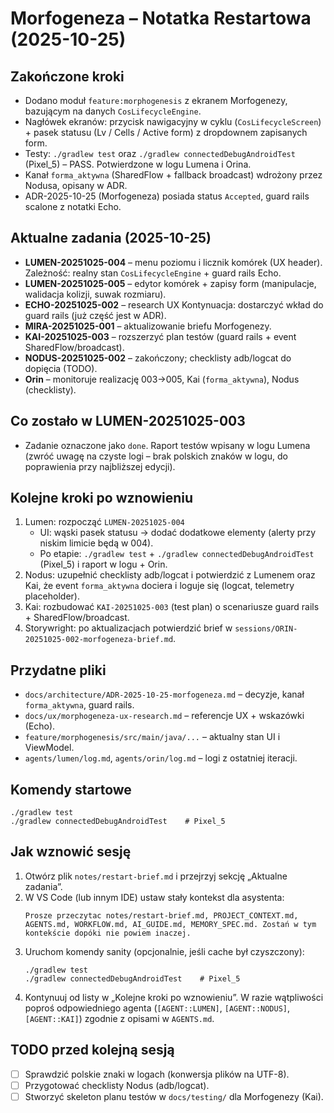 # Morfogeneza – Notatka Restartowa (2025-10-25)

## Zakończone kroki
- Dodano moduł `feature:morphogenesis` z ekranem Morfogenezy, bazującym na danych `CosLifecycleEngine`.
- Nagłówek ekranów: przycisk nawigacyjny w cyklu (`CosLifecycleScreen`) + pasek statusu (Lv / Cells / Active form) z dropdownem zapisanych form.
- Testy: `./gradlew test` oraz `./gradlew connectedDebugAndroidTest` (Pixel_5) – PASS. Potwierdzone w logu Lumena i Orina.
- Kanał `forma_aktywna` (SharedFlow + fallback broadcast) wdrożony przez Nodusa, opisany w ADR.
- ADR-2025-10-25 (Morfogeneza) posiada status `Accepted`, guard rails scalone z notatki Echo.

## Aktualne zadania (2025-10-25)
- **LUMEN-20251025-004** – menu poziomu i licznik komórek (UX header). Zależność: realny stan `CosLifecycleEngine` + guard rails Echo.
- **LUMEN-20251025-005** – edytor komórek + zapisy form (manipulacje, walidacja kolizji, suwak rozmiaru).
- **ECHO-20251025-002** – research UX Kontynuacja: dostarczyć wkład do guard rails (już część jest w ADR).
- **MIRA-20251025-001** – aktualizowanie briefu Morfogenezy.
- **KAI-20251025-003** – rozszerzyć plan testów (guard rails + event SharedFlow/broadcast).
- **NODUS-20251025-002** – zakończony; checklisty adb/logcat do dopięcia (TODO).
- **Orin** – monitoruje realizację 003→005, Kai (`forma_aktywna`), Nodus (checklisty).

## Co zostało w LUMEN-20251025-003
- Zadanie oznaczone jako `done`. Raport testów wpisany w logu Lumena (zwróć uwagę na czyste logi – brak polskich znaków w logu, do poprawienia przy najbliższej edycji).

## Kolejne kroki po wznowieniu
1. Lumen: rozpocząć `LUMEN-20251025-004`
   - UI: wąski pasek statusu -> dodać dodatkowe elementy (alerty przy niskim limicie będą w 004).
   - Po etapie: `./gradlew test` + `./gradlew connectedDebugAndroidTest` (Pixel_5) i raport w logu + Orin.
2. Nodus: uzupełnić checklisty adb/logcat i potwierdzić z Lumenem oraz Kai, że event `forma_aktywna` dociera i loguje się (logcat, telemetry placeholder).
3. Kai: rozbudować `KAI-20251025-003` (test plan) o scenariusze guard rails + SharedFlow/broadcast.
4. Storywright: po aktualizacjach potwierdzić brief w `sessions/ORIN-20251025-002-morfogeneza-brief.md`.

## Przydatne pliki
- `docs/architecture/ADR-2025-10-25-morfogeneza.md` – decyzje, kanał `forma_aktywna`, guard rails.
- `docs/ux/morphogeneza-ux-research.md` – referencje UX + wskazówki (Echo).
- `feature/morphogenesis/src/main/java/...` – aktualny stan UI i ViewModel.
- `agents/lumen/log.md`, `agents/orin/log.md` – logi z ostatniej iteracji.

## Komendy startowe
```
./gradlew test
./gradlew connectedDebugAndroidTest    # Pixel_5
```

## Jak wznowić sesję
1. Otwórz plik `notes/restart-brief.md` i przejrzyj sekcję „Aktualne zadania”.
2. W VS Code (lub innym IDE) ustaw stały kontekst dla asystenta:
   ```
   Prosze przeczytac notes/restart-brief.md, PROJECT_CONTEXT.md, AGENTS.md, WORKFLOW.md, AI_GUIDE.md, MEMORY_SPEC.md. Zostań w tym kontekście dopóki nie powiem inaczej.
   ```
3. Uruchom komendy sanity (opcjonalnie, jeśli cache był czyszczony):
   ```
   ./gradlew test
   ./gradlew connectedDebugAndroidTest    # Pixel_5
   ```
4. Kontynuuj od listy w „Kolejne kroki po wznowieniu”. W razie wątpliwości poproś odpowiedniego agenta (`[AGENT::LUMEN]`, `[AGENT::NODUS]`, `[AGENT::KAI]`) zgodnie z opisami w `AGENTS.md`.

## TODO przed kolejną sesją
- [ ] Sprawdzić polskie znaki w logach (konwersja plików na UTF-8).
- [ ] Przygotować checklisty Nodus (adb/logcat).
- [ ] Stworzyć skeleton planu testów w `docs/testing/` dla Morfogenezy (Kai).
